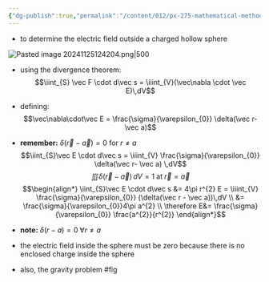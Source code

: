 ```yaml
---
{"dg-publish":true,"permalink":"/content/012/px-275-mathematical-methods/term-1/e-stoke-s-theorem-and-the-divergence-theorem/px-275-e2c-example/","noteIcon":"1","created":"2024-11-25T10:50:32.000+00:00","updated":"2024-11-28T12:13:06.537+00:00"}
---
```


- to determine the electric field outside a charged hollow sphere

![Pasted image 20241125124204.png|500](/img/user/pics/Pasted%20image%2020241125124204.png)
- using the divergence theorem:
$$\iint_{S} \vec F \cdot d\vec s = \iiint_{V}(\vec\nabla \cdot \vec E)\,dV$$
- defining:
$$\vec\nabla\cdot\vec E = \frac{\sigma}{\varepsilon_{0}} \delta(\vec r- \vec a)$$
- **remember:** $\delta(\vec r- \vec a) = 0$ for $r\neq a$
$$\iint_{S}\vec E \cdot d\vec s = \iiint_{V} \frac{\sigma}{\varepsilon_{0}} \delta(\vec r- \vec a) \,dV$$
$$\iiint \delta(\vec r - \vec a)\,dV = 1 \;\text{at} \;\vec r = \vec a$$
$$\begin{align*}
	\iint_{S}\vec E \cdot d\vec s &= 4\pi r^{2} E = \iiint_{V} \frac{\sigma}{\varepsilon_{0}} (\delta(\vec r - \vec a))\,dV \\
	&= \frac{\sigma}{\varepsilon_{0}}4\pi a^{2} \\
	\therefore E&= \frac{\sigma}{\varepsilon_{0}} \frac{a^{2}}{r^{2}}
\end{align*}$$

- **note:** $\delta(r-a)=0\; \forall r \neq a$
- the electric field inside the sphere must be zero because there is no enclosed charge inside the sphere

- also, the gravity problem #fig 
